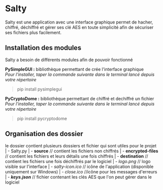 
# Salty
Salty est une application avec une interface graphique permet de hacher,  chiffré,  déchiffré et gérer ses clé AES en toute simplicité afin de sécuriser ses fichiers plus facilement.

## Installation des modules
Salty a besoin de différents modules afin de pouvoir fonctionné


**PySimpleGUI :** bibliothèque permettant de crée l'interface graphique  
*Pour l'installer, taper la commande suivante dans le terminal lancé depuis votre répertoire*
> pip install pysimplegui

**PyCryptoDome :** bibliothèque permettant de chiffré et dechiffré un fichier  
*Pour l'installer, taper la commande suivante dans le terminal lancé depuis votre répertoire*
> pip install pycryptodome

## Organisation des dossier
le dossier contient plusieurs dossiers et fichier qui sont utiles pour le projet
| - Salty.py
| - **source**  // contient les fichiers non chiffrés
| - **encrypted-files**  // contient les fichiers et leurs détails une fois chiffrés
| - **destination**  // contient les fichiers une fois déchiffrés par le logiciel
| - *logo.png*  // logo visible sur l'interface
| - *salty-icon.ico*  // icône de l'application (disponible uniquement sur Windows)
| - *close.ico*  //icône pour les messages d'erreurs
| - ***keys.json***  // fichier contenant les clés AES que l'on peut gérer dans le logiciel
